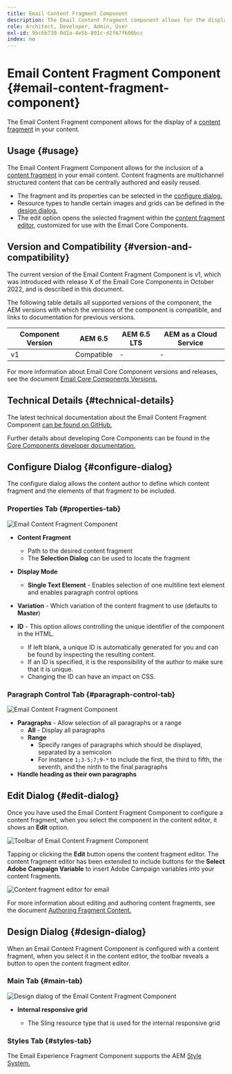 ```yaml
---
title: Email Content Fragment Component
description: The Email Content Fragment component allows for the display of a content fragment in your content.
role: Architect, Developer, Admin, User
exl-id: 9bc6b730-0d2a-4e5b-891c-d2f67f600bcc
index: no
---
```


# Email Content Fragment Component {#email-content-fragment-component}

The Email Content Fragment component allows for the display of a [content fragment](https://experienceleague.adobe.com/docs/experience-manager-cloud-service/assets/content-fragments/content-fragments.html) in your content.

## Usage {#usage}

The Email Content Fragment Component allows for the inclusion of a [content fragment](https://experienceleague.adobe.com/docs/experience-manager-cloud-service/assets/content-fragments/content-fragments.html) in your email content. Content fragments are multichannel structured content that can be centrally authored and easily reused.

* The fragment and its properties can be selected in the [configure dialog.](#configure-dialog)
* Resource types to handle certain images and grids can be defined in the [design dialog.](#design-dialog)
* The edit option opens the selected fragment within the [content fragment editor,](#edit-dialog) customized for use with the Email Core Components.

## Version and Compatibility {#version-and-compatibility}

The current version of the Email Content Fragment Component is v1, which was introduced with release X of the Email Core Components in October 2022, and is described in this document.

The following table details all supported versions of the component, the AEM versions with which the versions of the component is compatible, and links to documentation for previous versions.

|Component Version|AEM 6.5|AEM 6.5 LTS|AEM as a Cloud Service|
|---|---|---|---|
|v1|Compatible|-|-|

For more information about Email Core Component versions and releases, see the document [Email Core Components Versions.](/help/email/versions.md)

## Technical Details {#technical-details}

The latest technical documentation about the Email Content Fragment Component [can be found on GitHub.](https://adobe.com/go/aem_cmp_tech_email_cf_v1)

Further details about developing Core Components can be found in the [Core Components developer documentation.](/help/developing/overview.md)

## Configure Dialog {#configure-dialog}

The configure dialog allows the content author to define which content fragment and the elements of that fragment to be included.

### Properties Tab {#properties-tab}

![Email Content Fragment Component](/help/email/assets/email-content-fragment-edit-properties.png)

* **Content Fragment**

  * Path to the desired content fragment
  * The **Selection Dialog** can be used to locate the fragment

* **Display Mode**
  * **Single Text Element** - Enables selection of one multiline text element and enables paragraph control options
* **Variation** - Which variation of the content fragment to use (defaults to **Master**)

* **ID** - This option allows controlling the unique identifier of the component in the HTML.
  * If left blank, a unique ID is automatically generated for you and can be found by inspecting the resulting content.
  * If an ID is specified, it is the responsibility of the author to make sure that it is unique.
  * Changing the ID can have an impact on CSS.

### Paragraph Control Tab {#paragraph-control-tab}

![Email Content Fragment Component](/help/assets/content-fragment-edit-paragraph.png)

* **Paragraphs** - Allow selection of all paragraphs or a range
  * **All** - Display all paragraphs
  * **Range**
    * Specify ranges of paragraphs which should be displayed, separated by a semicolon
    * For instance `1;3-5;7;9-*` to include the first, the third to fifth, the seventh, and the ninth to the final paragraphs
* **Handle heading as their own paragraphs**

## Edit Dialog {#edit-dialog}

Once you have used the Email Content Fragment Component to configure a content fragment, when you select the component in the content editor, it shows an **Edit** option.

![Toolbar of Email Content Fragment Component](/help/email/assets/email-content-fragment-edit-toolbar.png)

Tapping or clicking the **Edit** button opens the content fragment editor. The content fragment editor has been extended to include buttons for the **Select Adobe Campaign Variable** to insert Adobe Campaign variables into your content fragments.

![Content fragment editor for email](/help/email/assets/email-content-fragment-editor.png)

For more information about editing and authoring content fragments, see the document [Authoring Fragment Content.](https://experienceleague.adobe.com/docs/experience-manager-cloud-service/content/assets/content-fragments/content-fragments-variations.html)

## Design Dialog {#design-dialog}

When an Email Content Fragment Component is configured with a content fragment, when you select it in the content editor, the toolbar reveals a button to open the content fragment editor.


### Main Tab {#main-tab}

![Design dialog of the Email Content Fragment Component](/help/email/assets/email-content-fragment-design.png)

* **Internal responsive grid**

  * The Sling resource type that is used for the internal responsive grid

### Styles Tab {#styles-tab}

The Email Experience Fragment Component supports the AEM [Style System.](/help/get-started/authoring.md#component-styling)
